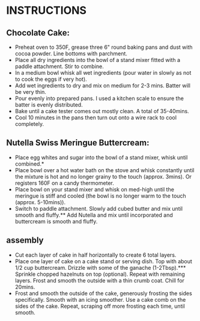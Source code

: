 # INSTRUCTIONS
## Chocolate Cake:
* Preheat oven to 350F, grease three 6" round baking pans and dust with cocoa powder. Line bottoms with parchment.
* Place all dry ingredients into the bowl of a stand mixer fitted with a paddle attachment. Stir to combine.
* In a medium bowl whisk all wet ingredients (pour water in slowly as not to cook the eggs if very hot).
* Add wet ingredients to dry and mix on medium for 2-3 mins. Batter will be very thin.
* Pour evenly into prepared pans. I used a kitchen scale to ensure the batter is evenly distributed.
* Bake until a cake tester comes out mostly clean. A total of 35-40mins.
* Cool 10 minutes in the pans then turn out onto a wire rack to cool completely.
## Nutella Swiss Meringue Buttercream:
* Place egg whites and sugar into the bowl of a stand mixer, whisk until combined.*
* Place bowl over a hot water bath on the stove and whisk constantly until the mixture is hot and no longer grainy to the touch (approx. 3mins). Or registers 160F on a candy thermometer.
* Place bowl on your stand mixer and whisk on med-high until the meringue is stiff and cooled (the bowl is no longer warm to the touch (approx. 5-10mins)).
* Switch to paddle attachment. Slowly add cubed butter and mix until smooth and fluffy.** Add Nutella and mix until incorporated and buttercream is smooth and fluffy.
## assembly
* Cut each layer of cake in half horizontally to create 6 total layers.
* Place one layer of cake on a cake stand or serving dish. Top with about 1/2 cup buttercream. Drizzle with some of the ganache (1-2Tbsp).*** Sprinkle chopped hazelnuts on top (optional). Repeat with remaining layers. Frost and smooth the outside with a thin crumb coat. Chill for 20mins.
* Frost and smooth the outside of the cake, generously frosting the sides specifically. Smooth with an icing smoother. Use a cake comb on the sides of the cake. Repeat, scraping off more frosting each time, until smooth.